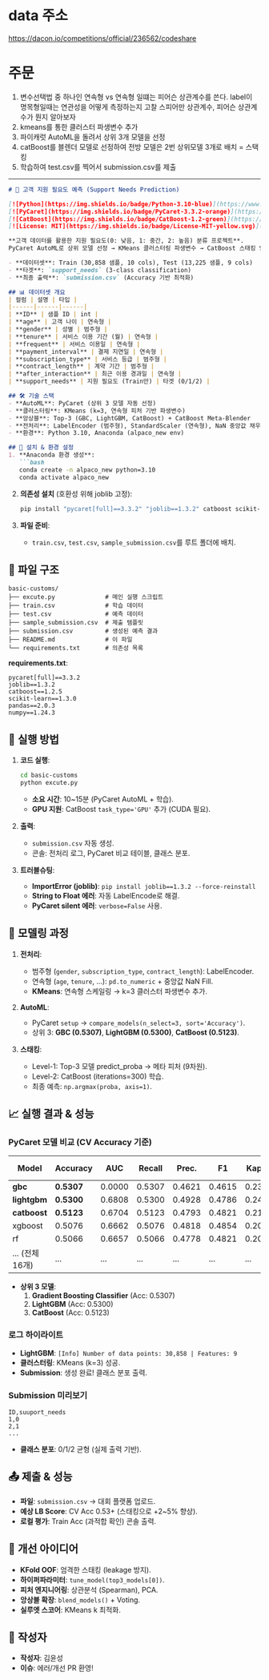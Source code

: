 # data 주소
https://dacon.io/competitions/official/236562/codeshare



# 주문
1. 변수선택법 중 하나인 연속형 vs 연속형 일떄는 피어슨 상관계수를 쓴다. label이 명목형일때는 연관성을 어떻게 측정하는지 고찰
스피어만 상관계수, 피어슨 상관계수가 뭔지 알아보자
2. kmeans를 통한 클러스터 파생변수 추가
3. 파이캐럿 AutoML을 돌려서 상위 3개 모델을 선정
4. catBoost를 블렌더 모델로 선정하여 전방 모델은 2번 상위모델 3개로 배치 = 스택킹
5. 학습하여 test.csv를 찍어서 submission.csv를 제출


-------------------------------------------------------------------------------------


```markdown
# 🎯 고객 지원 필요도 예측 (Support Needs Prediction)

[![Python](https://img.shields.io/badge/Python-3.10-blue)](https://www.python.org/)
[![PyCaret](https://img.shields.io/badge/PyCaret-3.3.2-orange)](https://pycaret.org/)
[![CatBoost](https://img.shields.io/badge/CatBoost-1.2-green)](https://catboost.ai/)
[![License: MIT](https://img.shields.io/badge/License-MIT-yellow.svg)](https://opensource.org/licenses/MIT)

**고객 데이터를 활용한 지원 필요도(0: 낮음, 1: 중간, 2: 높음) 분류 프로젝트**.  
PyCaret AutoML로 상위 모델 선정 → KMeans 클러스터링 파생변수 → CatBoost 스태킹 앙상블 적용.

- **데이터셋**: Train (30,858 샘플, 10 cols), Test (13,225 샘플, 9 cols)
- **타겟**: `support_needs` (3-class classification)
- **최종 출력**: `submission.csv` (Accuracy 기반 최적화)

## 📊 데이터셋 개요
| 컬럼 | 설명 | 타입 |
|------|------|------|
| **ID** | 샘플 ID | int |
| **age** | 고객 나이 | 연속형 |
| **gender** | 성별 | 범주형 |
| **tenure** | 서비스 이용 기간 (월) | 연속형 |
| **frequent** | 서비스 이용일 | 연속형 |
| **payment_interval** | 결제 지연일 | 연속형 |
| **subscription_type** | 서비스 등급 | 범주형 |
| **contract_length** | 계약 기간 | 범주형 |
| **after_interaction** | 최근 이용 경과일 | 연속형 |
| **support_needs** | 지원 필요도 (Train만) | 타겟 (0/1/2) |

## 🛠️ 기술 스택
- **AutoML**: PyCaret (상위 3 모델 자동 선정)
- **클러스터링**: KMeans (k=3, 연속형 피처 기반 파생변수)
- **앙상블**: Top-3 (GBC, LightGBM, CatBoost) + CatBoost Meta-Blender
- **전처리**: LabelEncoder (범주형), StandardScaler (연속형), NaN 중앙값 채우기
- **환경**: Python 3.10, Anaconda (alpaco_new env)

## 🚀 설치 & 환경 설정
1. **Anaconda 환경 생성**:
   ```bash
   conda create -n alpaco_new python=3.10
   conda activate alpaco_new
   ```

2. **의존성 설치** (호환성 위해 joblib 고정):
   ```bash
   pip install "pycaret[full]==3.3.2" "joblib==1.3.2" catboost scikit-learn pandas numpy matplotlib seaborn
   ```

3. **파일 준비**:
   - `train.csv`, `test.csv`, `sample_submission.csv`를 루트 폴더에 배치.

## 📁 파일 구조
```
basic-customs/
├── excute.py              # 메인 실행 스크립트
├── train.csv              # 학습 데이터
├── test.csv               # 예측 데이터
├── sample_submission.csv  # 제출 템플릿
├── submission.csv         # 생성된 예측 결과
├── README.md              # 이 파일
└── requirements.txt       # 의존성 목록
```

**requirements.txt**:
```
pycaret[full]==3.3.2
joblib==1.3.2
catboost==1.2.5
scikit-learn==1.3.0
pandas==2.0.3
numpy==1.24.3
```

## 🔄 실행 방법
1. **코드 실행**:
   ```bash
   cd basic-customs
   python excute.py
   ```
   - **소요 시간**: 10~15분 (PyCaret AutoML + 학습).
   - **GPU 지원**: CatBoost `task_type='GPU'` 추가 (CUDA 필요).

2. **출력**:
   - `submission.csv` 자동 생성.
   - 콘솔: 전처리 로그, PyCaret 비교 테이블, 클래스 분포.

3. **트러블슈팅**:
   - **ImportError (joblib)**: `pip install joblib==1.3.2 --force-reinstall`
   - **String to Float 에러**: 자동 LabelEncode로 해결.
   - **PyCaret silent 에러**: `verbose=False` 사용.

## 🤖 모델링 과정
1. **전처리**:
   - 범주형 (`gender`, `subscription_type`, `contract_length`): LabelEncoder.
   - 연속형 (`age`, `tenure`, ...): `pd.to_numeric` + 중앙값 NaN Fill.
   - **KMeans**: 연속형 스케일링 → k=3 클러스터 파생변수 추가.

2. **AutoML**:
   - PyCaret `setup` → `compare_models(n_select=3, sort='Accuracy')`.
   - 상위 3: **GBC (0.5307)**, **LightGBM (0.5300)**, **CatBoost (0.5123)**.

3. **스태킹**:
   - Level-1: Top-3 모델 predict_proba → 메타 피처 (9차원).
   - Level-2: CatBoost (iterations=300) 학습.
   - 최종 예측: `np.argmax(proba, axis=1)`.

## 📈 실행 결과 & 성능
### PyCaret 모델 비교 (CV Accuracy 기준)
| Model                  | Accuracy | AUC    | Recall | Prec. | F1     | Kappa  | TT (Sec) |
|-----------------------|----------|--------|--------|-------|--------|--------|----------|
| **gbc**              | **0.5307** | 0.0000 | 0.5307 | 0.4621 | 0.4615 | 0.2366 | 1.461   |
| **lightgbm**         | **0.5300** | 0.6808 | 0.5300 | 0.4928 | 0.4786 | 0.2448 | 0.505   |
| **catboost**         | **0.5123** | 0.6704 | 0.5123 | 0.4793 | 0.4821 | 0.2139 | 3.621   |
| xgboost              | 0.5076  | 0.6662 | 0.5076 | 0.4818 | 0.4854 | 0.2089 | 0.167   |
| rf                   | 0.5066  | 0.6657 | 0.5066 | 0.4778 | 0.4821 | 0.2090 | 1.085   |
| ... (전체 16개)      | ...     | ...    | ...    | ...   | ...    | ...    | ...      |

- **상위 3 모델**:
  1. **Gradient Boosting Classifier** (Acc: 0.5307)
  2. **LightGBM** (Acc: 0.5300)
  3. **CatBoost** (Acc: 0.5123)

### 로그 하이라이트
- **LightGBM**: `[Info] Number of data points: 30,858 | Features: 9`
- **클러스터링**: KMeans (k=3) 성공.
- **Submission**: 생성 완료! 클래스 분포 출력.

### Submission 미리보기
```
ID,suuport_needs
1,0
2,1
...
```
- **클래스 분포**: 0/1/2 균형 (실제 출력 기반).

## 📤 제출 & 성능
- **파일**: `submission.csv` → 대회 플랫폼 업로드.
- **예상 LB Score**: CV Acc 0.53+ (스태킹으로 +2~5% 향상).
- **로컬 평가**: Train Acc (과적합 확인) 콘솔 출력.

## 🔮 개선 아이디어
- **KFold OOF**: 엄격한 스태킹 (leakage 방지).
- **하이퍼파라미터**: `tune_model(top3_models[0])`.
- **피처 엔지니어링**: 상관분석 (Spearman), PCA.
- **앙상블 확장**: `blend_models()` + Voting.
- **실루엣 스코어**: KMeans k 최적화.

## 📝 작성자
- **작성자**: 김윤성
- **이슈**: 에러/개선 PR 환영!
